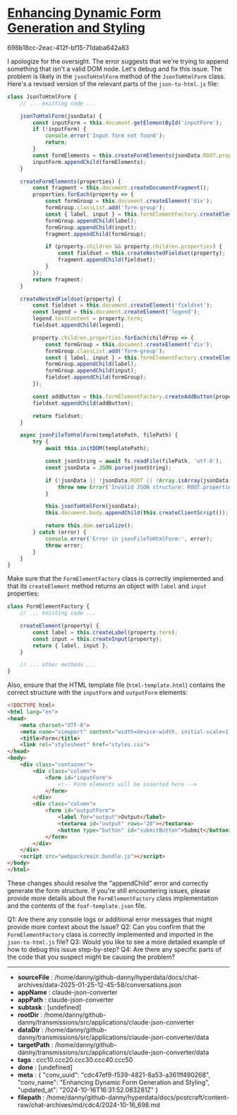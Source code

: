 # [Enhancing Dynamic Form Generation and Styling](https://claude.ai/chat/cdc47ef9-f539-4821-8a53-a361ff490268)

698b18cc-2eac-412f-bf15-71daba642a83

 I apologize for the oversight. The error suggests that we're trying to append something that isn't a valid DOM node. Let's debug and fix this issue. The problem is likely in the `jsonToHtmlForm` method of the `JsonToHtmlForm` class. Here's a revised version of the relevant parts of the `json-to-html.js` file:

```javascript
class JsonToHtmlForm {
    // ... existing code ...

    jsonToHtmlForm(jsonData) {
        const inputForm = this.document.getElementById('inputForm');
        if (!inputForm) {
            console.error('Input form not found');
            return;
        }
        const formElements = this.createFormElements(jsonData.ROOT.properties);
        inputForm.appendChild(formElements);
    }

    createFormElements(properties) {
        const fragment = this.document.createDocumentFragment();
        properties.forEach(property => {
            const formGroup = this.document.createElement('div');
            formGroup.classList.add('form-group');
            const { label, input } = this.formElementFactory.createElement(property);
            formGroup.appendChild(label);
            formGroup.appendChild(input);
            fragment.appendChild(formGroup);

            if (property.children && property.children.properties) {
                const fieldset = this.createNestedFieldset(property);
                fragment.appendChild(fieldset);
            }
        });
        return fragment;
    }

    createNestedFieldset(property) {
        const fieldset = this.document.createElement('fieldset');
        const legend = this.document.createElement('legend');
        legend.textContent = property.term;
        fieldset.appendChild(legend);

        property.children.properties.forEach(childProp => {
            const formGroup = this.document.createElement('div');
            formGroup.classList.add('form-group');
            const { label, input } = this.formElementFactory.createElement(childProp);
            formGroup.appendChild(label);
            formGroup.appendChild(input);
            fieldset.appendChild(formGroup);
        });

        const addButton = this.formElementFactory.createAddButton(property);
        fieldset.appendChild(addButton);

        return fieldset;
    }

    async jsonFileToHtmlForm(templatePath, filePath) {
        try {
            await this.initDOM(templatePath);

            const jsonString = await fs.readFile(filePath, 'utf-8');
            const jsonData = JSON.parse(jsonString);

            if (!jsonData || !jsonData.ROOT || !Array.isArray(jsonData.ROOT.properties)) {
                throw new Error('Invalid JSON structure: ROOT.properties array is missing');
            }

            this.jsonToHtmlForm(jsonData);
            this.document.body.appendChild(this.createClientScript());

            return this.dom.serialize();
        } catch (error) {
            console.error('Error in jsonFileToHtmlForm:', error);
            throw error;
        }
    }
}
```

Make sure that the `FormElementFactory` class is correctly implemented and that its `createElement` method returns an object with `label` and `input` properties:

```javascript
class FormElementFactory {
    // ... existing code ...

    createElement(property) {
        const label = this.createLabel(property.term);
        const input = this.createInput(property);
        return { label, input };
    }

    // ... other methods ...
}
```

Also, ensure that the HTML template file (`html-template.html`) contains the correct structure with the `inputForm` and `outputForm` elements:

```html
<!DOCTYPE html>
<html lang="en">
<head>
    <meta charset="UTF-8">
    <meta name="viewport" content="width=device-width, initial-scale=1.0">
    <title>Form</title>
    <link rel="stylesheet" href="styles.css">
</head>
<body>
    <div class="container">
        <div class="column">
            <form id="inputForm">
                <!-- Form elements will be inserted here -->
            </form>
        </div>
        <div class="column">
            <form id="outputForm">
                <label for="output">Output</label>
                <textarea id="output" rows="20"></textarea>
                <button type="button" id="submitButton">Submit</button>
            </form>
        </div>
    </div>
    <script src="webpack/main.bundle.js"></script>
</body>
</html>
```

These changes should resolve the "appendChild" error and correctly generate the form structure. If you're still encountering issues, please provide more details about the `FormElementFactory` class implementation and the contents of the `foaf-template.json` file.

Q1: Are there any console logs or additional error messages that might provide more context about the issue?
Q2: Can you confirm that the `FormElementFactory` class is correctly implemented and imported in the `json-to-html.js` file?
Q3: Would you like to see a more detailed example of how to debug this issue step-by-step?
Q4: Are there any specific parts of the code that you suspect might be causing the problem?

---

* **sourceFile** : /home/danny/github-danny/hyperdata/docs/chat-archives/data-2025-01-25-12-45-58/conversations.json
* **appName** : claude-json-converter
* **appPath** : claude-json-converter
* **subtask** : [undefined]
* **rootDir** : /home/danny/github-danny/transmissions/src/applications/claude-json-converter
* **dataDir** : /home/danny/github-danny/transmissions/src/applications/claude-json-converter/data
* **targetPath** : /home/danny/github-danny/transmissions/src/applications/claude-json-converter/data
* **tags** : ccc10.ccc20.ccc30.ccc40.ccc50
* **done** : [undefined]
* **meta** : {
  "conv_uuid": "cdc47ef9-f539-4821-8a53-a361ff490268",
  "conv_name": "Enhancing Dynamic Form Generation and Styling",
  "updated_at": "2024-10-16T16:31:52.083281Z"
}
* **filepath** : /home/danny/github-danny/hyperdata/docs/postcraft/content-raw/chat-archives/md/cdc4/2024-10-16_698.md